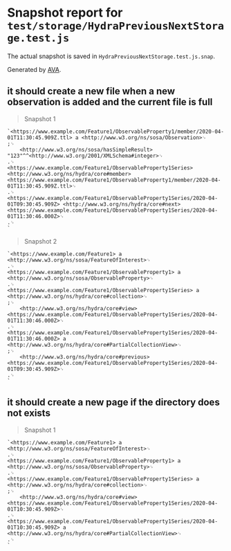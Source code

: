 # Snapshot report for `test/storage/HydraPreviousNextStorage.test.js`

The actual snapshot is saved in `HydraPreviousNextStorage.test.js.snap`.

Generated by [AVA](https://avajs.dev).

## it should create a new file when a new observation is added and the current file is full

> Snapshot 1

    `<https://www.example.com/Feature1/ObservableProperty1/member/2020-04-01T11:30:45.909Z.ttl> a <http://www.w3.org/ns/sosa/Observation>␊
    ;␊
        <http://www.w3.org/ns/sosa/hasSimpleResult> "123"^^<http://www.w3.org/2001/XMLSchema#integer>␊
    .␊
    <https://www.example.com/Feature1/ObservableProperty1Series> <http://www.w3.org/ns/hydra/core#member> <https://www.example.com/Feature1/ObservableProperty1/member/2020-04-01T11:30:45.909Z.ttl>␊
    .␊
    <https://www.example.com/Feature1/ObservableProperty1Series/2020-04-01T09:30:45.909Z> <http://www.w3.org/ns/hydra/core#next> <https://www.example.com/Feature1/ObservableProperty1Series/2020-04-01T11:30:46.000Z>␊
    .␊
    `

> Snapshot 2

    `<https://www.example.com/Feature1> a <http://www.w3.org/ns/sosa/FeatureOfInterest>␊
    .␊
    <https://www.example.com/Feature1/ObservableProperty1> a <http://www.w3.org/ns/sosa/ObservableProperty>␊
    .␊
    <https://www.example.com/Feature1/ObservableProperty1Series> a <http://www.w3.org/ns/hydra/core#collection>␊
    ;␊
        <http://www.w3.org/ns/hydra/core#view> <https://www.example.com/Feature1/ObservableProperty1Series/2020-04-01T11:30:46.000Z>␊
    .␊
    <https://www.example.com/Feature1/ObservableProperty1Series/2020-04-01T11:30:46.000Z> a <http://www.w3.org/ns/hydra/core#PartialCollectionView>␊
    ;␊
        <http://www.w3.org/ns/hydra/core#previous> <https://www.example.com/Feature1/ObservableProperty1Series/2020-04-01T09:30:45.909Z>␊
    .␊
    `

## it should create a new page if the directory does not exists

> Snapshot 1

    `<https://www.example.com/Feature1> a <http://www.w3.org/ns/sosa/FeatureOfInterest>␊
    .␊
    <https://www.example.com/Feature1/ObservableProperty1> a <http://www.w3.org/ns/sosa/ObservableProperty>␊
    .␊
    <https://www.example.com/Feature1/ObservableProperty1Series> a <http://www.w3.org/ns/hydra/core#collection>␊
    ;␊
        <http://www.w3.org/ns/hydra/core#view> <https://www.example.com/Feature1/ObservableProperty1Series/2020-04-01T10:30:45.909Z>␊
    .␊
    <https://www.example.com/Feature1/ObservableProperty1Series/2020-04-01T10:30:45.909Z> a <http://www.w3.org/ns/hydra/core#PartialCollectionView>␊
    .␊
    `

